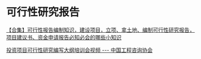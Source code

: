 # 可行性研究报告

[【合集】可行性报告编制知识，建设项目，立项、拿土地、编制可行性研究报告，项目建议书、资金申请报告必知必会的哪些小知识](https://space.bilibili.com/2018689114/channel/collectiondetail?sid=82580)

[投资项目可行性研究编写大纲培训会视频 --- 中国工程咨询协会](https://www.cnaec.com.cn/news/1983.html)





